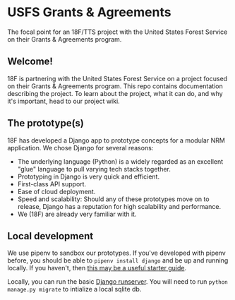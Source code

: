 # USFS Grants & Agreements
The focal point for an 18F/TTS project with the United States Forest Service on their Grants & Agreements program. 


## Welcome!
18F is partnering with the United States Forest Service on a project focused on their Grants & Agreements program. This repo contains documentation describing the project. To learn about the project, what it can do, and why it's important, head to our project wiki.

## The prototype(s)
18F has developed a Django app to prototype concepts for a modular NRM application. We chose Django for several reasons:
* The underlying language (Python) is a widely regarded as an excellent "glue" language to pull varying tech stacks together.
* Prototyping in Django is very quick and efficient.
* First-class API support.
* Ease of cloud deployment.
* Speed and scalability: Should any of these prototypes move on to release, Django has a reputation for high scalability and performance.
* We (18F) are already very familiar with it.

## Local development
We use pipenv to sandbox our prototypes. If you've developed with pipenv before, you should be able to `pipenv install django` and be up and running locally. If you haven't, then [this may be a useful starter guide](https://djangoforbeginners.com/initial-setup/).

Locally, you can run the basic [Django runserver](https://docs.djangoproject.com/en/3.1/ref/django-admin/#runserver). You will need to run `python manage.py migrate` to intialize a local sqlite db.